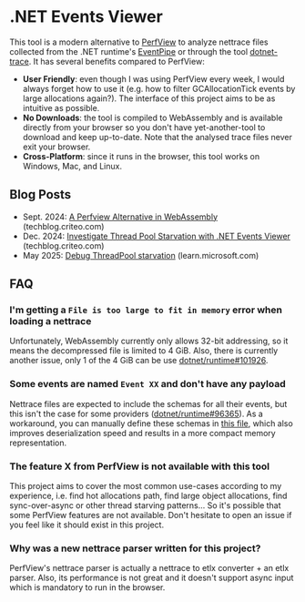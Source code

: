 # .NET Events Viewer

This tool is a modern alternative to [PerfView](https://github.com/microsoft/perfview) to analyze nettrace files collected
from the .NET runtime's [EventPipe](https://learn.microsoft.com/en-us/dotnet/core/diagnostics/eventpipe) or through the tool
[dotnet-trace](https://learn.microsoft.com/en-us/dotnet/core/diagnostics/dotnet-trace). It has several benefits compared
to PerfView:
- **User Friendly**: even though I was using PerfView every week, I would always forget how to use it (e.g. how to filter
  GCAllocationTick events by large allocations again?). The interface of this project aims to be as intuitive as possible.
- **No Downloads**: the tool is compiled to WebAssembly and is available directly from your browser so you don't have
  yet-another-tool to download and keep up-to-date. Note that the analysed trace files never exit your browser.
- **Cross-Platform**: since it runs in the browser, this tool works on Windows, Mac, and Linux.

## Blog Posts

- Sept. 2024: [A Perfview Alternative in WebAssembly](https://techblog.criteo.com/a-perfview-alternative-in-webassembly-f6833820b699) (techblog.criteo.com)
- Dec. 2024: [Investigate Thread Pool Starvation with .NET Events Viewer](https://techblog.criteo.com/investigate-thread-pool-starvation-with-net-events-viewer-1fa8453afd80) (techblog.criteo.com)
- May 2025: [Debug ThreadPool starvation](https://learn.microsoft.com/en-us/dotnet/core/diagnostics/debug-threadpool-starvation) (learn.microsoft.com)

## FAQ

### I'm getting a `File is too large to fit in memory` error when loading a nettrace

Unfortunately, WebAssembly currently only allows 32-bit addressing, so it means the decompressed file is limited to
4 GiB. Also, there is currently another issue, only 1 of the 4 GiB can be use [dotnet/runtime#101926](https://github.com/dotnet/runtime/issues/101926).

### Some events are named `Event XX` and don't have any payload

Nettrace files are expected to include the schemas for all their events, but this isn't the case for some providers
([dotnet/runtime#96365](https://github.com/dotnet/runtime/issues/96365)). As a workaround, you can manually define
these schemas in [this file](https://github.com/verdie-g/dotnet-events-viewer/blob/b4744a2f3a3edcacac89f149e746c9523c9447b0/EventPipe/KnownEvent.cs),
which also improves deserialization speed and results in a more compact memory representation.

### The feature X from PerfView is not available with this tool

This project aims to cover the most common use-cases according to my experience, i.e. find hot allocations path, find
large object allocations, find sync-over-async or other thread starving patterns... So it's possible that some PerfView
features are not available. Don't hesitate to open an issue if you feel like it should exist in this project.

### Why was a new nettrace parser written for this project?

PerfView's nettrace parser is actually a nettrace to etlx converter + an etlx parser. Also, its performance is not great
and it doesn't support async input which is mandatory to run in the browser.
